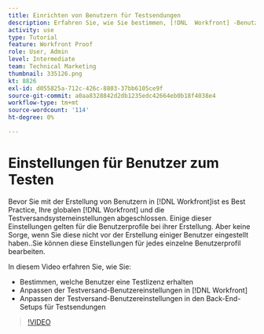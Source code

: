 ```yaml
---
title: Einrichten von Benutzern für Testsendungen
description: Erfahren Sie, wie Sie bestimmen, [!DNL  Workfront] -Benutzer erhalten eine Testlizenz und passen dann die Benutzereinstellungen in beiden [!DNL Workfront] und die Backend-Einstellungen.
activity: use
type: Tutorial
feature: Workfront Proof
role: User, Admin
level: Intermediate
team: Technical Marketing
thumbnail: 335126.png
kt: 8826
exl-id: d055825a-712c-426c-8803-37bb6105ce9f
source-git-commit: a0aa8328842d2db1235edc42664eb0b18f4038e4
workflow-type: tm+mt
source-wordcount: '114'
ht-degree: 0%

---
```


# Einstellungen für Benutzer zum Testen

Bevor Sie mit der Erstellung von Benutzern in [!DNL  Workfront]ist es Best Practice, Ihre globalen [!DNL Workfront] und die Testversandsystemeinstellungen abgeschlossen. Einige dieser Einstellungen gelten für die Benutzerprofile bei ihrer Erstellung. Aber keine Sorge, wenn Sie diese nicht vor der Erstellung einiger Benutzer eingestellt haben..Sie können diese Einstellungen für jedes einzelne Benutzerprofil bearbeiten.


In diesem Video erfahren Sie, wie Sie:

* Bestimmen, welche Benutzer eine Testlizenz erhalten
* Anpassen der Testversand-Benutzereinstellungen in [!DNL  Workfront]
* Anpassen der Testversand-Benutzereinstellungen in den Back-End-Setups für Testsendungen

>[!VIDEO](https://video.tv.adobe.com/v/335126/?quality=12)

<!--
Lean More URLs
-->
